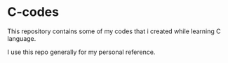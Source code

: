 # C-codes

This repository contains some of my codes that i created while learning C language. 

I use this repo generally for my personal reference.
